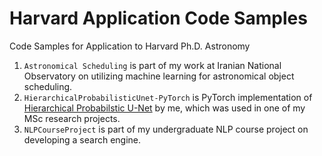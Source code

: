 # Harvard Application Code Samples
Code Samples for Application to Harvard Ph.D. Astronomy

1. `Astronomical Scheduling` is part of my work at Iranian National Observatory on utilizing machine learning for astronomical object scheduling.
1. `HierarchicalProbabilisticUnet-PyTorch` is PyTorch implementation of [Hierarchical Probabilstic U-Net](https://github.com/deepmind/deepmind-research/tree/master/hierarchical_probabilistic_unet) by me, which was used in one of my MSc research projects.
1. `NLPCourseProject` is part of my undergraduate NLP course project on developing a search engine.
